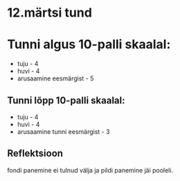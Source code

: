 # 12.märtsi tund

# Tunni algus 10-palli skaalal:

-   tuju - 4
-   huvi - 4
-   arusaamine eesmärgist - 5

## Tunni lõpp 10-palli skaalal:

-   tuju - 4
-   huvi - 4
-   arusaamine tunni eesmärgist - 3

## Reflektsioon

fondi panemine ei tulnud välja ja pildi panemine jäi pooleli.
